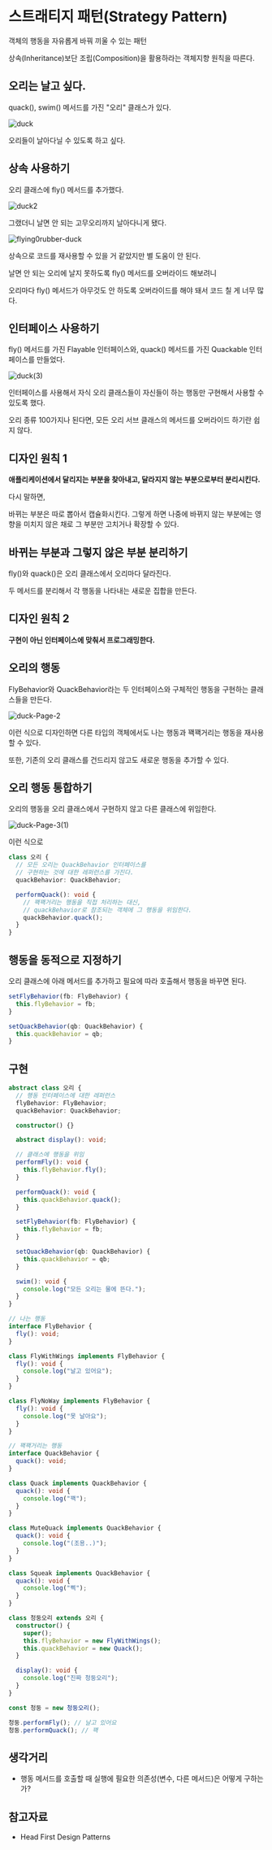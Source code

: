 # 스트래티지 패턴(Strategy Pattern)

객체의 행동을 자유롭게 바꿔 끼울 수 있는 패턴

상속(Inheritance)보단 조립(Composition)을 활용하라는 객체지향 원칙을 따른다.

## 오리는 날고 싶다.

quack(), swim() 메서드를 가진 "오리" 클래스가 있다.

![duck](https://user-images.githubusercontent.com/22253556/71516935-100fff00-28ef-11ea-987b-4c24ff6d8164.png)

오리들이 날아다닐 수 있도록 하고 싶다.

## 상속 사용하기

오리 클래스에 fly() 메서드를 추가했다.

![duck2](https://user-images.githubusercontent.com/22253556/71516946-228a3880-28ef-11ea-9a3b-da8e6a42b181.png)

그랬더니 날면 안 되는 고무오리까지 날아다니게 됐다.

![flying0rubber-duck](https://www.globaltimes.cn/Portals/0/attachment/2011/ec83121c-c227-49c1-8772-1856ca1ad10f.jpeg)

상속으로 코드를 재사용할 수 있을 거 같았지만 별 도움이 안 된다.

날면 안 되는 오리에 날지 못하도록 fly() 메서드를 오버라이드 해보려니

오리마다 fly() 메서드가 아무것도 안 하도록 오버라이드를 해야 돼서 코드 칠 게 너무 많다.

## 인터페이스 사용하기

fly() 메서드를 가진 Flayable 인터페이스와, quack() 메서드를 가진 Quackable 인터페이스를 만들었다.

![duck(3)](https://user-images.githubusercontent.com/22253556/71516964-37ff6280-28ef-11ea-9c14-6de717a2b0a9.png)

인터페이스를 사용해서 자식 오리 클래스들이 자신들이 하는 행동만 구현해서 사용할 수 있도록 했다.

오리 종류 100가지나 된다면, 모든 오리 서브 클래스의 메서드를 오버라이드 하기란 쉽지 않다.

## 디자인 원칙 1

**애플리케이션에서 달리지는 부분을 찾아내고, 달라지지 않는 부분으로부터 분리시킨다.**

다시 말하면,

바뀌는 부분은 따로 뽑아서 캡슐화시킨다. 그렇게 하면 나중에 바뀌지 않는 부분에는 영향을 미치지 않은 채로 그 부분만 고치거나 확장할 수 있다.

## 바뀌는 부분과 그렇지 않은 부분 분리하기

fly()와 quack()은 오리 클래스에서 오리마다 달라진다.

두 메서드를 분리해서 각 행동을 나타내는 새로운 집합을 만든다.

## 디자인 원칙 2

**구현이 아닌 인터페이스에 맞춰서 프로그래밍한다.**

## 오리의 행동

FlyBehavior와 QuackBehavior라는 두 인터페이스와 구체적인 행동을 구현하는 클래스들을 만든다.

![duck-Page-2](https://user-images.githubusercontent.com/22253556/71516978-4baac900-28ef-11ea-8b04-61c5602fdaa0.png)

이런 식으로 디자인하면 다른 타입의 객체에서도 나는 행동과 꽥꽥거리는 행동을 재사용할 수 있다.

또한, 기존의 오리 클래스를 건드리지 않고도 새로운 행동을 추가할 수 있다.

## 오리 행동 통합하기

오리의 행동을 오리 클래스에서 구현하지 않고 다른 클래스에 위임한다.

![duck-Page-3(1)](https://user-images.githubusercontent.com/22253556/71516994-60875c80-28ef-11ea-9170-60f81672732a.png)

이런 식으로

```typescript
class 오리 {
  // 모든 오리는 QuackBehavior 인터페이스를
  // 구현하는 것에 대한 레퍼런스를 가진다.
  quackBehavior: QuackBehavior;

  performQuack(): void {
    // 꽥꽥거리는 행동을 직접 처리하는 대신,
    // quackBehavior로 참조되는 객체에 그 행동을 위임한다.
    quackBehavior.quack();
  }
}
```

## 행동을 동적으로 지정하기

오리 클래스에 아래 메서드를 추가하고 필요에 따라 호출해서 행동을 바꾸면 된다.

```typescript
setFlyBehavior(fb: FlyBehavior) {
  this.flyBehavior = fb;
}

setQuackBehavior(qb: QuackBehavior) {
  this.quackBehavior = qb;
}
```

## 구현

```typescript
abstract class 오리 {
  // 행동 인터페이스에 대한 레퍼런스
  flyBehavior: FlyBehavior;
  quackBehavior: QuackBehavior;

  constructor() {}

  abstract display(): void;

  // 클래스에 행동을 위임
  performFly(): void {
    this.flyBehavior.fly();
  }

  performQuack(): void {
    this.quackBehavior.quack();
  }

  setFlyBehavior(fb: FlyBehavior) {
    this.flyBehavior = fb;
  }

  setQuackBehavior(qb: QuackBehavior) {
    this.quackBehavior = qb;
  }

  swim(): void {
    console.log("모든 오리는 물에 뜬다.");
  }
}

// 나는 행동
interface FlyBehavior {
  fly(): void;
}

class FlyWithWings implements FlyBehavior {
  fly(): void {
    console.log("날고 있어요");
  }
}

class FlyNoWay implements FlyBehavior {
  fly(): void {
    console.log("못 날아요");
  }
}

// 꽥꽥거리는 행동
interface QuackBehavior {
  quack(): void;
}

class Quack implements QuackBehavior {
  quack(): void {
    console.log("꽥");
  }
}

class MuteQuack implements QuackBehavior {
  quack(): void {
    console.log("(조용..)");
  }
}

class Squeak implements QuackBehavior {
  quack(): void {
    console.log("삑");
  }
}

class 청둥오리 extends 오리 {
  constructor() {
    super();
    this.flyBehavior = new FlyWithWings();
    this.quackBehavior = new Quack();
  }

  display(): void {
    console.log("진짜 청둥오리");
  }
}

const 청둥 = new 청둥오리();

청둥.performFly(); // 날고 있어요
청둥.performQuack(); // 꽥
```

## 생각거리

- 행동 메서드를 호출할 때 실행에 필요한 의존성(변수, 다른 메서드)은 어떻게 구하는가?

## 참고자료

- Head First Design Patterns
